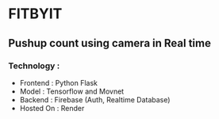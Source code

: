 # FITBYIT
## Pushup count using camera in Real time
### Technology :
- Frontend : Python Flask
- Model : Tensorflow and Movnet 
- Backend : Firebase (Auth, Realtime Database)
- Hosted On : Render

